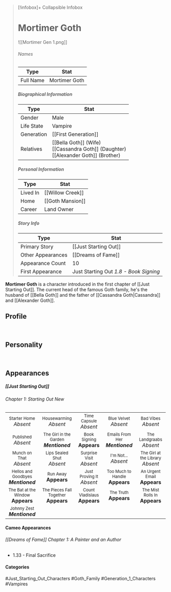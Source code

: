 > [!infobox]+ Collapsible Infobox
> # Mortimer Goth
> ![[Mortimer Gen 1.png]] 
> ###### Names 
> | Type | Stat | 
> | ---- | ---- | 
> | Full Name | Mortimer Goth | 
>
> ##### Biographical Information
> | Type | Stat | 
> | ---- | ---- | 
> | Gender | Male | 
> | Life State | Vampire |
> | Generation | [[First Generation]] |
> | Relatives | [[Bella Goth]] (Wife)<br>[[Cassandra Goth]] (Daughter)<br>[[Alexander Goth]] (Brother)
> 
> ##### Personal Information
> | Type | Stat | 
> | ---- | ---- | 
> | Lived In |[[Willow Creek]]| 
> | Home |[[Goth Mansion]]| 
> | Career | Land Owner | 
> 
> ##### Story Info
> | Type | Stat | 
> | ---- | ---- | 
> | Primary Story | [[Just Starting Out]] | 
> | Other Appearances | [[Dreams of Fame]] | 
> | Appearance Count | 10 | 
> | First Appearance | Just Starting Out *1.8 - Book Signing*

**Mortimer Goth** is a character introduced in the first chapter of [[Just Starting Out]]. The current head of the famous Goth family, he's the husband of [[Bella Goth]] and the father of [[Cassandra Goth|Cassandra]] and [[Alexander Goth]].

## Profile

<br style="clear:both; margin: 0; padding: 0" />

## Personality

<br style="clear:both; margin: 0; padding: 0" />

## Appearances
##### [[Just Starting Out]]
###### Chapter 1: Starting Out New
|                                                                          |                                                                             |                                                                   |                                                                     |                                                                       |
| ------------------------------------------------------------------------ | --------------------------------------------------------------------------- | ----------------------------------------------------------------- | ------------------------------------------------------------------- | --------------------------------------------------------------------- |
| <center><font size=2>Starter Home<br><font size=3>*Absent*               | <center><font size=2>Housewarming<br><font size=3>*Absent*                  | <center><font size=2>Time Capsule<br><font size=3>*Absent*        | <center><font size=2>Blue Velvet<br><font size=3>*Absent*           | <center><font size=2>Bad Vibes<br><font size=3>*Absent*               |
| <center><font size=2>Published<br><font size=3>*Absent*                  | <center><font size=2>The Girl in the Garden<br><font size=3>***Mentioned*** | <center><font size=2>Book Signing<br><font size=3>**Appears**     | <center><font size=2>Emails From Her<br><font size=3>***Mentioned***    | <center><font size=2>The Landgraabs<br><font size=3>*Absent*          |
| <center><font size=2>Munch on That<br><font size=3>*Absent*              | <center><font size=2>Lips Sealed Shut<br><font size=3>*Absent*              | <center><font size=2>Surprise Visit<br><font size=3>*Absent*      | <center><font size=2>I'm Not...<br><font size=3>*Absent*            | <center><font size=2>The Girl at the Library<br><font size=3>*Absent* |
| <center><font size=2>Hellos and Goodbyes<br><font size=3>***Mentioned*** | <center><font size=2>Run Away<br><font size=3>**Appears**                   | <center><font size=2>Just Proving It<br><font size=3>*Absent*     | <center><font size=2>Too Much to Handle<br><font size=3>**Appears** | <center><font size=2>An Urgent Email<br><font size=3>**Appears**      |
| <center><font size=2>The Bat at the Window<br><font size=3>**Appears**   | <center><font size=2>The Pieces Fall Together<br><font size=3>**Appears**   | <center><font size=2>Count Vladislaus<br><font size=3>**Appears** | <center><font size=2>The Truth<br><font size=3>**Appears**          | <center><font size=2>The Mist Rolls In<br><font size=3>**Appears**    |
| <center><font size=2>Johnny Zest<br><font size=3>***Mentioned***             |                                                                             |                                                                   |                                                                     |                                                                       |

#### Cameo Appearances
###### [[Dreams of Fame]] Chapter 1: A Painter and an Author
- 1.33 - Final Sacrifice

#### Categories
#Just_Starting_Out_Characters #Goth_Family #Generation_1_Characters #Vampires 